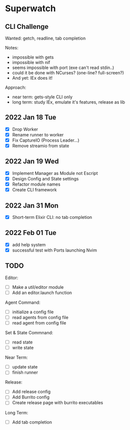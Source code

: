 # Superwatch 

## CLI Challenge

Wanted: getch, readline, tab completion

Notes:
- impossible with gets
- impossible with nif 
- seems impossible with port (exe can't read stdin..)
- could it be done with NCurses?  (one-line? full-screen?)
- And yet: IEx does it!

Approach:
- near term: gets-style CLI only
- long term: study IEx, emulate it's features, release as lib

## 2022 Jan 18 Tue

- [x] Drop Worker 
- [x] Rename runner to worker
- [x] Fix CaptureIO (Process Leader...)
- [x] Remove streamio from state

## 2022 Jan 19 Wed

- [x] Implement Manager as Module not Escript
- [x] Design Config and State settings
- [x] Refactor module names
- [x] Create CLI framework

## 2022 Jan 31 Mon

- [x] Short-term Elixir CLI: no tab completion

## 2022 Feb 01 Tue

- [x] add help system 
- [x] successful test with Ports launching Nvim 

## TODO

Editor:
- [ ] Make a util/editor module 
- [ ] Add an editor.launch function 

Agent Command: 
- [ ] initialize a config file 
- [ ] read agents from config file 
- [ ] read agent from config file 

Set & State Commnand: 
- [ ] read state 
- [ ] write state 

Near Term: 
- [ ] update state
- [ ] finish runner

Release:
- [ ] Add release config 
- [ ] Add Burrito config 
- [ ] Create release page with burrito executables

Long Term:
- [ ] Add tab completion

